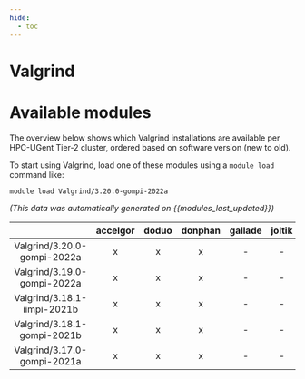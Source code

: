 ```yaml
---
hide:
  - toc
---
```


Valgrind
========

# Available modules


The overview below shows which Valgrind installations are available per HPC-UGent Tier-2 cluster, ordered based on software version (new to old).

To start using Valgrind, load one of these modules using a `module load` command like:

```shell
module load Valgrind/3.20.0-gompi-2022a
```

*(This data was automatically generated on {{modules_last_updated}})*  

| |accelgor|doduo|donphan|gallade|joltik|shinx|skitty|
| :---: | :---: | :---: | :---: | :---: | :---: | :---: | :---: |
|Valgrind/3.20.0-gompi-2022a|x|x|x|-|-|-|-|
|Valgrind/3.19.0-gompi-2022a|x|x|x|-|-|-|-|
|Valgrind/3.18.1-iimpi-2021b|x|x|x|-|-|-|-|
|Valgrind/3.18.1-gompi-2021b|x|x|x|-|-|-|-|
|Valgrind/3.17.0-gompi-2021a|x|x|x|-|-|-|-|
